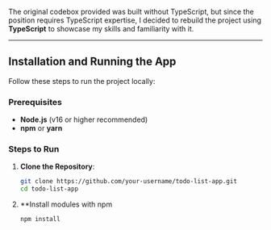 The original codebox provided was built without TypeScript, but since the position requires TypeScript expertise, I decided to rebuild the project using **TypeScript** to showcase my skills and familiarity with it.

---

## Installation and Running the App

Follow these steps to run the project locally:

### Prerequisites
- **Node.js** (v16 or higher recommended)
- **npm** or **yarn**

### Steps to Run

1. **Clone the Repository**:
   ```bash
   git clone https://github.com/your-username/todo-list-app.git
   cd todo-list-app
2. **Install modules
  with npm
   ```bash
   npm install
